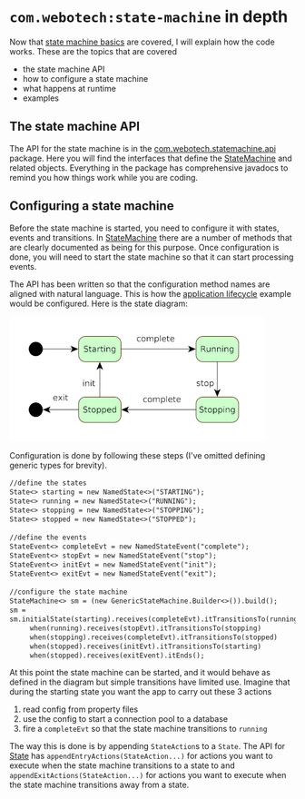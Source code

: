 # `com.webotech:state-machine` in depth

Now that [state machine basics](intro.md) are covered, I will explain how the code works. These are
the topics that are covered

* the state machine API
* how to configure a state machine
* what happens at runtime
* examples

## The state machine API

The API for the state machine is in the
[com.webotech.statemachine.api](../src/main/java/com/webotech/statemachine/api) package. Here you
will find the interfaces that define
the [StateMachine](../src/main/java/com/webotech/statemachine/api/StateMachine.java) and related
objects. Everything in the package has comprehensive javadocs to remind you how things work while
you are coding.

## Configuring a state machine

Before the state machine is started, you need to configure it with states, events and transitions.
In [StateMachine](../src/main/java/com/webotech/statemachine/api/StateMachine.java) there are a
number of methods that are clearly documented as being for this purpose. Once configuration is done,
you will need to start the state machine so that it can start processing events.

The API has been written so that the configuration method names are aligned with natural language.
This is how the [application lifecycle](intro.md#app-lifecycle-example) example would be configured.
Here is the state diagram:

![](media/State_diagram_2.png)

Configuration is done by following these steps (I've omitted defining generic types for
brevity).

```
//define the states
State<> starting = new NamedState<>("STARTING");
State<> running = new NamedState<>("RUNNING");
State<> stopping = new NamedState<>("STOPPING");
State<> stopped = new NamedState<>("STOPPED");

//define the events
StateEvent<> completeEvt = new NamedStateEvent("complete");
StateEvent<> stopEvt = new NamedStateEvent("stop");
StateEvent<> initEvt = new NamedStateEvent("init");
StateEvent<> exitEvt = new NamedStateEvent("exit");

//configure the state machine
StateMachine<> sm = (new GenericStateMachine.Builder<>()).build();
sm = sm.initialState(starting).receives(completeEvt).itTransitionsTo(running)
     when(running).receives(stopEvt).itTransitionsTo(stopping)
     when(stopping).receives(completeEvt).itTransitionsTo(stopped)
     when(stopped).receives(initEvt).itTransitionsTo(starting)
     when(stopped).receives(exitEvent).itEnds();
```

At this point the state machine can be started, and it would behave as defined in the diagram but
simple transitions have limited use. Imagine that during the starting state you want the app to
carry out these 3 actions

1. read config from property files
2. use the config to start a connection pool to a database
3. fire a `completeEvt` so that the state machine transitions to `running`

The way this is done is by appending `StateAction`s to a `State`. The API
for [State](../src/main/java/com/webotech/statemachine/api/State.java)
has `appendEntryActions(StateAction...)` for actions you want to execute when the state machine
transitions to a state to and `appendExitActions(StateAction...)` for actions you want to execute
when the state machine transitions away from a state.
